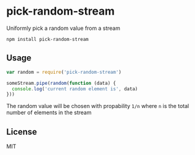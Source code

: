# pick-random-stream

Uniformly pick a random value from a stream

```
npm install pick-random-stream
```

## Usage

``` js
var random = require('pick-random-stream')

someStream.pipe(random(function (data) {
  console.log('current random element is', data)
}))
```

The random value will be chosen with propability `1/n`
where `n` is the total number of elements in the stream

## License

MIT

